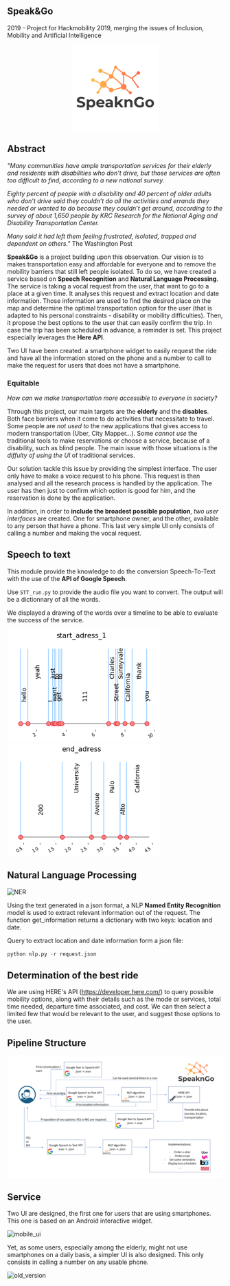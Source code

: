 ## Speak&Go
2019 - Project for Hackmobility 2019, merging the issues of Inclusion, Mobility and Artificial Intelligence 
<p align="center"> <img align="center" width="200" height="200" src='/figures/speakngo_logo_200x200.png'></p>

## Abstract 

*"Many communities have ample transportation services for their elderly and residents with disabilities who don’t drive, but those services are often too difficult to find, according to a new national survey.*

*Eighty percent of people with a disability and 40 percent of older adults who don’t drive said they couldn’t do all the activities and errands they needed or wanted to do because they couldn’t get around, according to the survey of about 1,650 people by KRC Research for the National Aging and Disability Transportation Center.*

*Many said it had left them feeling frustrated, isolated, trapped and dependent on others."*
The Washington Post

**Speak&Go** is a project building upon this observation. Our vision is to makes transportation easy and affordable for everyone and to remove the mobility barriers that still left people isolated. To do so, we have created a service based on **Speech Recognition** and **Natural Language Processing**. The service is taking a vocal request from the user, that want to go to a place at a given time. It analyses this request and extract location and date information. Those information are used to find the desired place on the map and determine the optimal transportation option for the user (that is adapted to his personal constraints - disability or mobility difficulties). Then, it propose the best options to the user that can easily confirm the trip. In case the trip has been scheduled in advance, a reminder is set. This project especially leverages the **Here API**. 

Two UI have been created: a smartphone widget to easily request the ride and have all the information stored on the phone and a number to call to make the request for users that does not have a smartphone. 

### Equitable 

*How can we make transportation more accessible to everyone in society?*

Through this project, our main targets are the **elderly** and the **disables**. Both face barriers when it come to do activities that necessitate to travel. Some people are *not used to* the new applications that gives access to modern transportation (Uber, City Mapper...). Some *cannot use* the traditional tools to make reservations or choose a service, because of a disability, such as blind people. The main issue with those situations is the *diffulty of using the UI* of traditional services. 

Our solution tackle this issue by providing the simplest interface. The user only have to make a voice request to his phone. This request is then analysed and all the research process is handled by the application. The user has then just to confirm which option is good for him, and the reservation is done by the application. 

In addition, in order to **include the broadest possible population**, *two user interfaces* are created. One for smartphone owner, and the other, available to any person that have a phone. This last very simple UI only consists of calling a number and making the vocal request.
## Speech to text

This module provide the knowledge to do the conversion Speech-To-Text with the use of the **API of Google Speech**.

Use ```STT_run.py``` to provide the audio file you want to convert. 
The output will be a dictionnary of all the words.

We displayed a drawing of the words over a timeline to be able to evaluate the success of the service. 

![SERVICE](./STT_process/figures/example_start_adress.png)
![SERVICE](./STT_process/figures/example_end_adress.png)


## Natural Language Processing

![NER](https://user-images.githubusercontent.com/38164557/61586711-a44f8c00-ab2f-11e9-870c-8d8bc7f91138.JPG)

Using the text generated in a json format, a NLP **Named Entity Recognition** model is used to extract relevant information out of the request. The function get_information returns a dictionary with two keys: location and date. 

Query to extract location and date information form a json file:

```python
python nlp.py -r request.json
```

## Determination of the best ride

We are using HERE's API (https://developer.here.com/) to query possible mobility options, along with their details such as the mode or services, total time needed, departure time associated, and cost. We can then select a limited few that would be relevant to the user, and suggest those options to the user.

## Pipeline Structure

![ARCHI](./figures/pipeline_speakngo.png)

## Service

Two UI are designed, the first one for users that are using smartphones. This one is based on an Android interactive widget.

![mobile_ui](https://user-images.githubusercontent.com/38164557/61587176-d1a13780-ab39-11e9-9052-48e869b0109b.JPG)

Yet, as some users, especially among the elderly, might not use smartphones on a daily basis, a simpler UI is also designed. This only consists in calling a number on any usable phone.

![old_version](https://user-images.githubusercontent.com/38164557/61587186-fc8b8b80-ab39-11e9-9d82-16bb5fc3cbd0.JPG)




